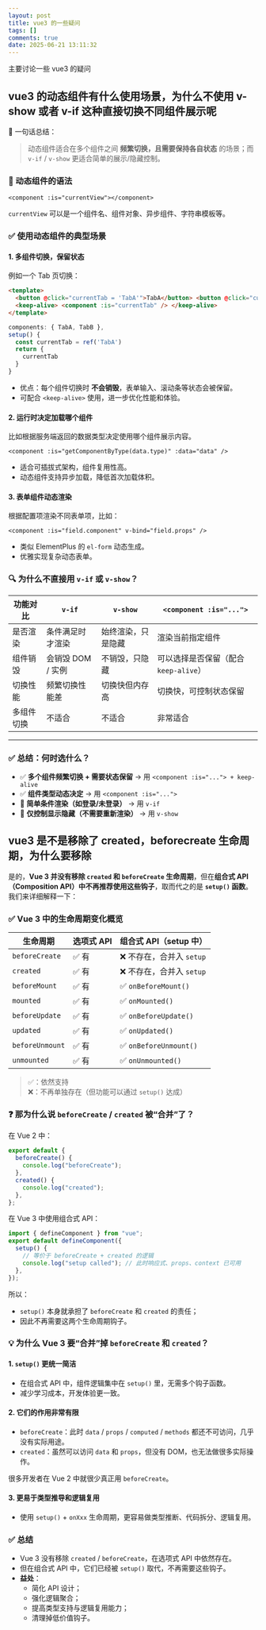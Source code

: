 ```yaml
---
layout: post
title: vue3 的一些疑问
tags: []
comments: true
date: 2025-06-21 13:11:32
---
```


主要讨论一些 vue3 的疑问

## vue3 的动态组件有什么使用场景，为什么不使用 v-show 或者 v-if 这种直接切换不同组件展示呢

🌟 一句话总结：

> 动态组件适合在多个组件之间 **频繁切换，且需要保持各自状态** 的场景；而 `v-if` / `v-show` 更适合简单的展示/隐藏控制。

<!-- more -->

### 📌 动态组件的语法

`<component :is="currentView"></component>`

`currentView` 可以是一个组件名、组件对象、异步组件、字符串模板等。

### ✅ 使用动态组件的典型场景

#### 1\. **多组件切换，保留状态**

例如一个 Tab 页切换：

```html
<template>
  <button @click="currentTab = 'TabA'">TabA</button> <button @click="currentTab = 'TabB'">TabB</button>
  <keep-alive> <component :is="currentTab" /> </keep-alive>
</template>
```

```ts
components: { TabA, TabB },
setup() {
  const currentTab = ref('TabA')
  return {
    currentTab
  }
}
```

- 优点：每个组件切换时 **不会销毁**，表单输入、滚动条等状态会被保留。
- 可配合 `<keep-alive>` 使用，进一步优化性能和体验。

#### 2\. **运行时决定加载哪个组件**

比如根据服务端返回的数据类型决定使用哪个组件展示内容。

`<component :is="getComponentByType(data.type)" :data="data" />`

- 适合可插拔式架构，组件复用性高。
- 动态组件支持异步加载，降低首次加载体积。

#### 3\. **表单组件动态渲染**

根据配置项渲染不同表单项，比如：

`<component :is="field.component" v-bind="field.props" />`

- 类似 ElementPlus 的 `el-form` 动态生成。
- 优雅实现复杂动态表单。

### 🔍 为什么不直接用 `v-if` 或 `v-show`？

| 功能对比   | `v-if`            | `v-show`           | `<component :is="...">`               |
| ---------- | ----------------- | ------------------ | ------------------------------------- |
| 是否渲染   | 条件满足时才渲染  | 始终渲染，只是隐藏 | 渲染当前指定组件                      |
| 组件销毁   | 会销毁 DOM / 实例 | 不销毁，只隐藏     | 可以选择是否保留（配合 `keep-alive`） |
| 切换性能   | 频繁切换性能差    | 切换快但内存高     | 切换快，可控制状态保留                |
| 多组件切换 | 不适合            | 不适合             | 非常适合                              |

---

### ✅ 总结：何时选什么？

- ✅ **多个组件频繁切换 + 需要状态保留** → 用 `<component :is="..."> + keep-alive`
- ✅ **组件类型动态决定** → 用 `<component :is="...">`
- 🚫 **简单条件渲染（如登录/未登录）** → 用 `v-if`
- 🚫 **仅控制显示隐藏（不需要重新渲染）** → 用 `v-show`

## vue3 是不是移除了 created，beforecreate 生命周期，为什么要移除

是的，**Vue 3 并没有移除 `created` 和 `beforeCreate` 生命周期**，但在**组合式 API（Composition API）中不再推荐使用这些钩子**，取而代之的是 **`setup()` 函数**。我们来详细解释一下：

### ✅ Vue 3 中的生命周期变化概览

| 生命周期        | 选项式 API | 组合式 API（setup 中）    |
| --------------- | ---------- | ------------------------- |
| `beforeCreate`  | ✅ 有      | ❌ 不存在，合并入 `setup` |
| `created`       | ✅ 有      | ❌ 不存在，合并入 `setup` |
| `beforeMount`   | ✅ 有      | ✅ `onBeforeMount()`      |
| `mounted`       | ✅ 有      | ✅ `onMounted()`          |
| `beforeUpdate`  | ✅ 有      | ✅ `onBeforeUpdate()`     |
| `updated`       | ✅ 有      | ✅ `onUpdated()`          |
| `beforeUnmount` | ✅ 有      | ✅ `onBeforeUnmount()`    |
| `unmounted`     | ✅ 有      | ✅ `onUnmounted()`        |

> ✅：依然支持  
> ❌：不再单独存在（但功能可以通过 `setup()` 达成）

### ❓ 那为什么说 `beforeCreate` / `created` 被“合并”了？

在 Vue 2 中：

```js
export default {
  beforeCreate() {
    console.log("beforeCreate");
  },
  created() {
    console.log("created");
  },
};
```

在 Vue 3 中使用组合式 API：

```js
import { defineComponent } from "vue";
export default defineComponent({
  setup() {
    // 等价于 beforeCreate + created 的逻辑
    console.log("setup called"); // 此时响应式、props、context 已可用
  },
});
```

所以：

- `setup()` 本身就承担了 `beforeCreate` 和 `created` 的责任；
- 因此不再需要这两个生命周期钩子。

### 💡 为什么 Vue 3 要“合并”掉 `beforeCreate` 和 `created`？

#### 1\. **`setup()` 更统一简洁**

- 在组合式 API 中，组件逻辑集中在 `setup()` 里，无需多个钩子函数。
- 减少学习成本，开发体验更一致。

#### 2\. **它们的作用非常有限**

- `beforeCreate`：此时 `data` / `props` / `computed` / `methods` 都还不可访问，几乎没有实际用途。
- `created`：虽然可以访问 `data` 和 `props`，但没有 DOM，也无法做很多实际操作。

很多开发者在 Vue 2 中就很少真正用 `beforeCreate`。

#### 3\. **更易于类型推导和逻辑复用**

- 使用 `setup()` + `onXxx` 生命周期，更容易做类型推断、代码拆分、逻辑复用。

### ✅ 总结

- Vue 3 没有移除 `created` / `beforeCreate`，在选项式 API 中依然存在。
- 但在组合式 API 中，它们已经被 `setup()` 取代，不再需要这些钩子。
- **益处**：
  - 简化 API 设计；
  - 强化逻辑聚合；
  - 提高类型支持与逻辑复用能力；
  - 清理掉低价值钩子。
